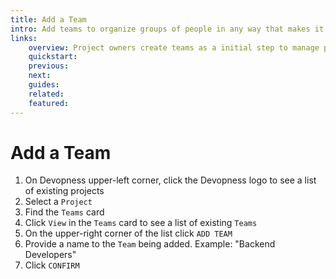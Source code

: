 ```yaml
---
title: Add a Team
intro: Add teams to organize groups of people in any way that makes it more convenient to grant and revoke project permissions.
links:
    overview: Project owners create teams as a initial step to manage permissions to collaborate on environment resources.
    quickstart:
    previous:
    next:
    guides:
    related:
    featured:
---
```


# Add a Team
1. On Devopness upper-left corner, click the Devopness logo to see a list of existing projects
2. Select a `Project`
1. Find the `Teams` card
1. Click `View` in the `Teams` card to see a list of existing `Teams`
1. On the upper-right corner of the list click `ADD TEAM`
1. Provide a name to the `Team` being added. Example: "Backend Developers"
1. Click `CONFIRM`
